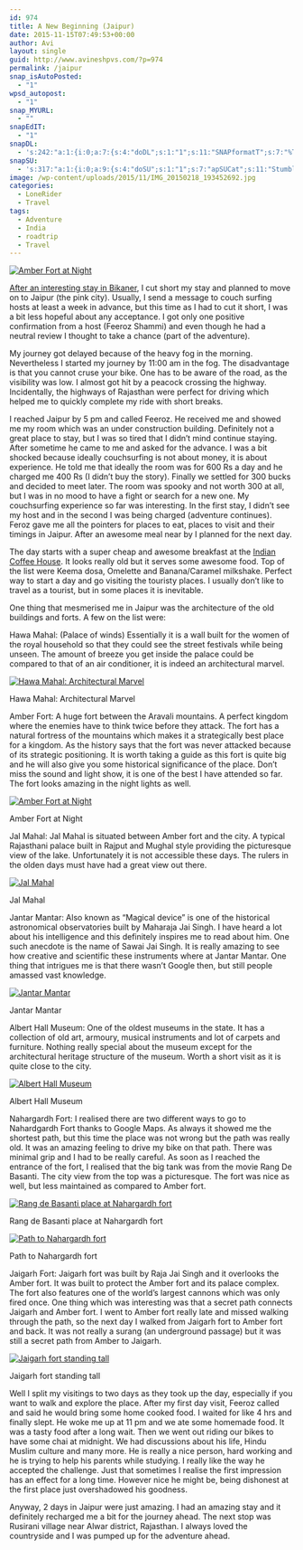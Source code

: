 ```yaml
---
id: 974
title: A New Beginning (Jaipur)
date: 2015-11-15T07:49:53+00:00
author: Avi
layout: single
guid: http://www.avineshpvs.com/?p=974
permalink: /jaipur
snap_isAutoPosted:
  - "1"
wpsd_autopost:
  - "1"
snap_MYURL:
  - ""
snapEdIT:
  - "1"
snapDL:
  - 's:242:"a:1:{i:0;a:7:{s:4:"doDL";s:1:"1";s:11:"SNAPformatT";s:7:"%TITLE%";s:10:"SNAPformat";s:9:"%EXCERPT%";s:11:"isPrePosted";s:1:"1";s:8:"isPosted";s:1:"1";s:4:"pgID";s:32:"fa1878598d1fdb43c40ac741dea2dd9c";s:5:"pDate";s:19:"2015-11-15 07:50:04";}}";'
snapSU:
  - 's:317:"a:1:{i:0;a:9:{s:4:"doSU";s:1:"1";s:7:"apSUCat";s:11:"StumbleUpon";s:4:"nsfw";s:1:"0";s:10:"SNAPformat";s:19:"%TITLE% - %EXCERPT%";s:11:"isPrePosted";s:1:"1";s:8:"isPosted";s:1:"1";s:4:"pgID";s:6:"33ZvH4";s:7:"postURL";s:50:"http://www.stumbleupon.com/content/33ZvH4/comments";s:5:"pDate";s:19:"2015-11-15 07:50:11";}}";'
image: /wp-content/uploads/2015/11/IMG_20150218_193452692.jpg
categories:
  - LoneRider
  - Travel
tags:
  - Adventure
  - India
  - roadtrip
  - Travel
---
```

<a href="https://i1.wp.com/www.avineshpvs.com/wp-content/uploads/2015/11/IMG_20150218_193452692.jpg" data-rel="lightbox-0" data-imagelightbox="0" title=""><img src="https://i1.wp.com/www.avineshpvs.com/wp-content/uploads/2015/11/IMG_20150218_193452692.jpg?resize=600%2C340" alt="Amber Fort at Night" class="aligncenter size-medium wp-image-978" srcset="https://i1.wp.com/www.avineshpvs.com/wp-content/uploads/2015/11/IMG_20150218_193452692.jpg?resize=600%2C340 600w, https://i1.wp.com/www.avineshpvs.com/wp-content/uploads/2015/11/IMG_20150218_193452692.jpg?resize=1024%2C580 1024w, https://i1.wp.com/www.avineshpvs.com/wp-content/uploads/2015/11/IMG_20150218_193452692.jpg?w=2000 2000w, https://i1.wp.com/www.avineshpvs.com/wp-content/uploads/2015/11/IMG_20150218_193452692.jpg?w=3000 3000w" sizes="(max-width: 600px) 100vw, 600px" data-recalc-dims="1" /></a>

<a href="http://www.avineshpvs.com/bikaner" target="_blank">After an interesting stay in Bikaner</a>, I cut short my stay and planned to move on to Jaipur (the pink city). Usually, I send a message to couch surfing hosts at least a week in advance, but this time as I had to cut it short, I was a bit less hopeful about any acceptance. I got only one positive confirmation from a host (Feeroz Shammi) and even though he had a neutral review I thought to take a chance (part of the adventure). 

<!--more-->My journey got delayed because of the heavy fog in the morning. Nevertheless I started my journey by 11:00 am in the fog. The disadvantage is that you cannot cruse your bike. One has to be aware of the road, as the visibility was low. I almost got hit by a peacock crossing the highway. Incidentally, the highways of Rajasthan were perfect for driving which helped me to quickly complete my ride with short breaks.

I reached Jaipur by 5 pm and called Feeroz. He received me and showed me my room which was an under construction building. Definitely not a great place to stay, but I was so tired that I didn’t mind continue staying. After sometime he came to me and asked for the advance. I was a bit shocked because ideally couchsurfing is not about money, it is about experience. He told me that ideally the room was for 600 Rs a day and he charged me 400 Rs (I didn’t buy the story). Finally we settled for 300 bucks and decided to meet later. The room was spooky and not worth 300 at all, but I was in no mood to have a fight or search for a new one. My couchsurfing experience so far was interesting. In the first stay, I didn’t see my host and in the second I was being charged (adventure continues). Feroz gave me all the pointers for places to eat, places to visit and their timings in Jaipur. After an awesome meal near by I planned for the next day.

The day starts with a super cheap and awesome breakfast at the <a href="https://www.zomato.com/jaipur/indian-coffee-house-mi-road" target="_blank">Indian Coffee House</a>. It looks really old but it serves some awesome food. Top of the list were Keema dosa, Omelette and Banana/Caramel milkshake. Perfect way to start a day and go visiting the touristy places. I usually don’t like to travel as a tourist, but in some places it is inevitable. 

One thing that mesmerised me in Jaipur was the architecture of the old buildings and forts. A few on the list were:

Hawa Mahal: (Palace of winds) Essentially it is a wall built for the women of the royal household so that they could see the street festivals while being unseen. The amount of breeze you get inside the palace could be compared to that of an air conditioner, it is indeed an architectural marvel.

<div id="attachment_976" style="width: 610px" class="wp-caption aligncenter">
  <a href="https://i2.wp.com/www.avineshpvs.com/wp-content/uploads/2015/11/IMG_20150218_131453024.jpg" data-rel="lightbox-1" data-imagelightbox="1" title=""><img src="https://i2.wp.com/www.avineshpvs.com/wp-content/uploads/2015/11/IMG_20150218_131453024.jpg?resize=600%2C179" alt="Hawa Mahal: Architectural Marvel" class="size-medium wp-image-976" srcset="https://i2.wp.com/www.avineshpvs.com/wp-content/uploads/2015/11/IMG_20150218_131453024.jpg?resize=600%2C179 600w, https://i2.wp.com/www.avineshpvs.com/wp-content/uploads/2015/11/IMG_20150218_131453024.jpg?resize=1024%2C306 1024w, https://i2.wp.com/www.avineshpvs.com/wp-content/uploads/2015/11/IMG_20150218_131453024.jpg?w=1358 1358w" sizes="(max-width: 600px) 100vw, 600px" data-recalc-dims="1" /></a>
  
  <p class="wp-caption-text">
    Hawa Mahal: Architectural Marvel
  </p>
</div>

Amber Fort: A huge fort between the Aravali mountains. A perfect kingdom where the enemies have to think twice before they attack. The fort has a natural fortress of the mountains which makes it a strategically best place for a kingdom. As the history says that the fort was never attacked because of its strategic positioning. It is worth taking a guide as this fort is quite big and he will also give you some historical significance of the place. Don’t miss the sound and light show, it is one of the best I have attended so far. The fort looks amazing in the night lights as well. 

<div id="attachment_978" style="width: 610px" class="wp-caption aligncenter">
  <a href="https://i1.wp.com/www.avineshpvs.com/wp-content/uploads/2015/11/IMG_20150218_193452692.jpg" data-rel="lightbox-0" data-imagelightbox="0" title=""><img src="https://i1.wp.com/www.avineshpvs.com/wp-content/uploads/2015/11/IMG_20150218_193452692.jpg?resize=600%2C340" alt="Amber Fort at Night" class="size-medium wp-image-978" srcset="https://i1.wp.com/www.avineshpvs.com/wp-content/uploads/2015/11/IMG_20150218_193452692.jpg?resize=600%2C340 600w, https://i1.wp.com/www.avineshpvs.com/wp-content/uploads/2015/11/IMG_20150218_193452692.jpg?resize=1024%2C580 1024w, https://i1.wp.com/www.avineshpvs.com/wp-content/uploads/2015/11/IMG_20150218_193452692.jpg?w=2000 2000w, https://i1.wp.com/www.avineshpvs.com/wp-content/uploads/2015/11/IMG_20150218_193452692.jpg?w=3000 3000w" sizes="(max-width: 600px) 100vw, 600px" data-recalc-dims="1" /></a>
  
  <p class="wp-caption-text">
    Amber Fort at Night
  </p>
</div>

Jal Mahal: Jal Mahal is situated between Amber fort and the city. A typical Rajasthani palace built in Rajput and Mughal style providing the picturesque view of the lake. Unfortunately it is not accessible these days. The rulers in the olden days must have had a great view out there. 

<div id="attachment_980" style="width: 610px" class="wp-caption aligncenter">
  <a href="https://i0.wp.com/www.avineshpvs.com/wp-content/uploads/2015/11/IMG_20150219_151620264.jpg" data-rel="lightbox-3" data-imagelightbox="3" title=""><img src="https://i0.wp.com/www.avineshpvs.com/wp-content/uploads/2015/11/IMG_20150219_151620264.jpg?resize=600%2C341" alt="Jal Mahal" class="size-medium wp-image-980" srcset="https://i0.wp.com/www.avineshpvs.com/wp-content/uploads/2015/11/IMG_20150219_151620264.jpg?resize=600%2C341 600w, https://i0.wp.com/www.avineshpvs.com/wp-content/uploads/2015/11/IMG_20150219_151620264.jpg?resize=1024%2C583 1024w, https://i0.wp.com/www.avineshpvs.com/wp-content/uploads/2015/11/IMG_20150219_151620264.jpg?w=2000 2000w, https://i0.wp.com/www.avineshpvs.com/wp-content/uploads/2015/11/IMG_20150219_151620264.jpg?w=3000 3000w" sizes="(max-width: 600px) 100vw, 600px" data-recalc-dims="1" /></a>
  
  <p class="wp-caption-text">
    Jal Mahal
  </p>
</div>

Jantar Mantar: Also known as &#8220;Magical device&#8221; is one of the historical astronomical observatories built by Maharaja Jai Singh. I have heard a lot about his intelligence and this definitely inspires me to read about him. One such anecdote is the name of Sawai Jai Singh. It is really amazing to see how creative and scientific these instruments where at Jantar Mantar. One thing that intrigues me is that there wasn’t Google then, but still people amassed vast knowledge. 

<div id="attachment_977" style="width: 610px" class="wp-caption aligncenter">
  <a href="https://i2.wp.com/www.avineshpvs.com/wp-content/uploads/2015/11/IMG_20150218_140439594_HDR.jpg" data-rel="lightbox-4" data-imagelightbox="4" title=""><img src="https://i2.wp.com/www.avineshpvs.com/wp-content/uploads/2015/11/IMG_20150218_140439594_HDR.jpg?resize=600%2C341" alt="Jantar Mantar" class="size-medium wp-image-977" srcset="https://i2.wp.com/www.avineshpvs.com/wp-content/uploads/2015/11/IMG_20150218_140439594_HDR.jpg?resize=600%2C341 600w, https://i2.wp.com/www.avineshpvs.com/wp-content/uploads/2015/11/IMG_20150218_140439594_HDR.jpg?resize=1024%2C583 1024w, https://i2.wp.com/www.avineshpvs.com/wp-content/uploads/2015/11/IMG_20150218_140439594_HDR.jpg?w=2000 2000w, https://i2.wp.com/www.avineshpvs.com/wp-content/uploads/2015/11/IMG_20150218_140439594_HDR.jpg?w=3000 3000w" sizes="(max-width: 600px) 100vw, 600px" data-recalc-dims="1" /></a>
  
  <p class="wp-caption-text">
    Jantar Mantar
  </p>
</div>

Albert Hall Museum: One of the oldest museums in the state. It has a collection of old art, armoury, musical instruments and lot of carpets and furniture. Nothing really special about the museum except for the architectural heritage structure of the museum. Worth a short visit as it is quite close to the city.

<div id="attachment_975" style="width: 610px" class="wp-caption aligncenter">
  <a href="https://i2.wp.com/www.avineshpvs.com/wp-content/uploads/2015/11/IMG_20150218_123852787_HDR.jpg" data-rel="lightbox-5" data-imagelightbox="5" title=""><img src="https://i2.wp.com/www.avineshpvs.com/wp-content/uploads/2015/11/IMG_20150218_123852787_HDR.jpg?resize=600%2C341" alt="Albert Hall Museum" class="size-medium wp-image-975" srcset="https://i2.wp.com/www.avineshpvs.com/wp-content/uploads/2015/11/IMG_20150218_123852787_HDR.jpg?resize=600%2C341 600w, https://i2.wp.com/www.avineshpvs.com/wp-content/uploads/2015/11/IMG_20150218_123852787_HDR.jpg?resize=1024%2C583 1024w, https://i2.wp.com/www.avineshpvs.com/wp-content/uploads/2015/11/IMG_20150218_123852787_HDR.jpg?w=2000 2000w, https://i2.wp.com/www.avineshpvs.com/wp-content/uploads/2015/11/IMG_20150218_123852787_HDR.jpg?w=3000 3000w" sizes="(max-width: 600px) 100vw, 600px" data-recalc-dims="1" /></a>
  
  <p class="wp-caption-text">
    Albert Hall Museum
  </p>
</div>

Nahargardh Fort: I realised there are two different ways to go to Nahardgardh Fort thanks to Google Maps. As always it showed me the shortest path, but this time the place was not wrong but the path was really old. It was an amazing feeling to drive my bike on that path. There was minimal grip and I had to be really careful. As soon as I reached the entrance of the fort, I realised that the big tank was from the movie Rang De Basanti. The city view from the top was a picturesque. The fort was nice as well, but less maintained as compared to Amber fort.

<div id="attachment_981" style="width: 610px" class="wp-caption aligncenter">
  <a href="https://i0.wp.com/www.avineshpvs.com/wp-content/uploads/2015/11/IMG_20150219_120507206.jpg" data-rel="lightbox-6" data-imagelightbox="6" title=""><img src="https://i0.wp.com/www.avineshpvs.com/wp-content/uploads/2015/11/IMG_20150219_120507206.jpg?resize=600%2C342" alt="Rang de Basanti place at Nahargardh fort" class="size-medium wp-image-981" srcset="https://i0.wp.com/www.avineshpvs.com/wp-content/uploads/2015/11/IMG_20150219_120507206.jpg?resize=600%2C342 600w, https://i0.wp.com/www.avineshpvs.com/wp-content/uploads/2015/11/IMG_20150219_120507206.jpg?resize=1024%2C583 1024w" sizes="(max-width: 600px) 100vw, 600px" data-recalc-dims="1" /></a>
  
  <p class="wp-caption-text">
    Rang de Basanti place at Nahargardh fort
  </p>
</div>

<div id="attachment_982" style="width: 610px" class="wp-caption aligncenter">
  <a href="https://i1.wp.com/www.avineshpvs.com/wp-content/uploads/2015/11/IMG_20150219_120724719.jpg" data-rel="lightbox-7" data-imagelightbox="7" title=""><img src="https://i1.wp.com/www.avineshpvs.com/wp-content/uploads/2015/11/IMG_20150219_120724719.jpg?resize=600%2C341" alt="Path to Nahargardh fort" class="size-medium wp-image-982" srcset="https://i1.wp.com/www.avineshpvs.com/wp-content/uploads/2015/11/IMG_20150219_120724719.jpg?resize=600%2C341 600w, https://i1.wp.com/www.avineshpvs.com/wp-content/uploads/2015/11/IMG_20150219_120724719.jpg?resize=1024%2C583 1024w, https://i1.wp.com/www.avineshpvs.com/wp-content/uploads/2015/11/IMG_20150219_120724719.jpg?w=2000 2000w, https://i1.wp.com/www.avineshpvs.com/wp-content/uploads/2015/11/IMG_20150219_120724719.jpg?w=3000 3000w" sizes="(max-width: 600px) 100vw, 600px" data-recalc-dims="1" /></a>
  
  <p class="wp-caption-text">
    Path to Nahargardh fort
  </p>
</div>

Jaigarh Fort: Jaigarh fort was built by Raja Jai Singh and it overlooks the Amber fort. It was built to protect the Amber fort and its palace complex. The fort also features one of the world’s largest cannons which was only fired once. One thing which was interesting was that a secret path connects Jaigarh and Amber fort. I went to Amber fort really late and missed walking through the path, so the next day I walked from Jaigarh fort to Amber fort and back. It was not really a surang (an underground passage) but it was still a secret path from Amber to Jaigarh.

<div id="attachment_979" style="width: 610px" class="wp-caption aligncenter">
  <a href="https://i0.wp.com/www.avineshpvs.com/wp-content/uploads/2015/11/IMG_20150219_144650199_HDR.jpg" data-rel="lightbox-8" data-imagelightbox="8" title=""><img src="https://i0.wp.com/www.avineshpvs.com/wp-content/uploads/2015/11/IMG_20150219_144650199_HDR.jpg?resize=600%2C341" alt="Jaigarh fort standing tall" class="size-medium wp-image-979" srcset="https://i0.wp.com/www.avineshpvs.com/wp-content/uploads/2015/11/IMG_20150219_144650199_HDR.jpg?resize=600%2C341 600w, https://i0.wp.com/www.avineshpvs.com/wp-content/uploads/2015/11/IMG_20150219_144650199_HDR.jpg?resize=1024%2C583 1024w, https://i0.wp.com/www.avineshpvs.com/wp-content/uploads/2015/11/IMG_20150219_144650199_HDR.jpg?w=2000 2000w, https://i0.wp.com/www.avineshpvs.com/wp-content/uploads/2015/11/IMG_20150219_144650199_HDR.jpg?w=3000 3000w" sizes="(max-width: 600px) 100vw, 600px" data-recalc-dims="1" /></a>
  
  <p class="wp-caption-text">
    Jaigarh fort standing tall
  </p>
</div>

Well I split my visitings to two days as they took up the day, especially if you want to walk and explore the place. After my first day visit, Feeroz called and said he would bring some home cooked food. I waited for like 4 hrs and finally slept. He woke me up at 11 pm and we ate some homemade food. It was a tasty food after a long wait. Then we went out riding our bikes to have some chai at midnight. We had discussions about his life, Hindu Muslim culture and many more. He is really a nice person, hard working and he is trying to help his parents while studying. I really like the way he accepted the challenge. Just that sometimes I realise the first impression has an effect for a long time. However nice he might be, being dishonest at the first place just overshadowed his goodness. 

Anyway, 2 days in Jaipur were just amazing. I had an amazing stay and it definitely recharged me a bit for the journey ahead. The next stop was Rusirani village near Alwar district, Rajasthan. I always loved the countryside and I was pumped up for the adventure ahead.